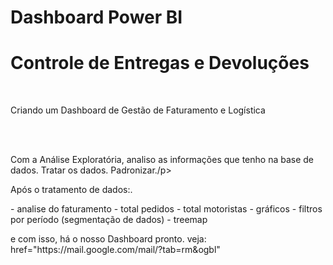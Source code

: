 <h1>Dashboard Power BI</h1>   
<h1>Controle de Entregas e Devoluções</h1>   
<br>
<p>Criando um Dashboard de Gestão de Faturamento e Logística </p>
<br>
<br>
<p>Com a Análise Exploratória, analiso as informações que tenho na base de dados.
  Tratar os dados. Padronizar./p> 
  
<p>Após o tratamento de dados:. </p>
- analise do faturamento
- total pedidos
- total motoristas
- gráficos
- filtros por período (segmentação de dados)
- treemap

<p>e com isso, há o nosso Dashboard pronto.
veja: href="https://mail.google.com/mail/?tab=rm&ogbl"<p>





